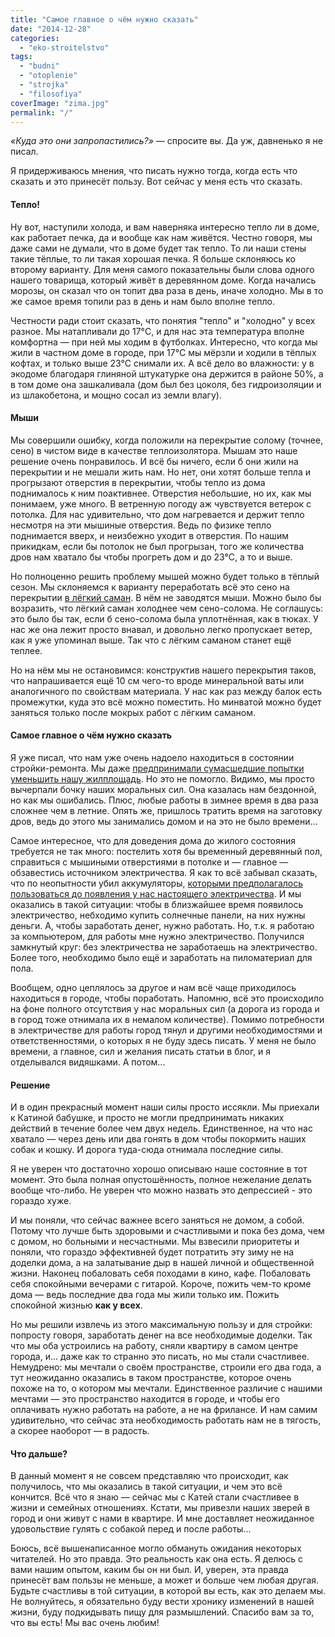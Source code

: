 ```yaml
---
title: "Самое главное о чём нужно сказать"
date: "2014-12-28"
categories: 
  - "eko-stroitelstvo"
tags: 
  - "budni"
  - "otoplenie"
  - "strojka"
  - "filosofiya"
coverImage: "zima.jpg"
permalink: "/"
---
```


_«Куда это они запропастились?»_ — спросите вы. Да уж, давненько я не писал.

Я придерживаюсь мнения, что писать нужно тогда, когда есть что сказать и это принесёт пользу. Вот сейчас у меня есть что сказать.

#### Тепло!

Ну вот, наступили холода, и вам наверняка интересно тепло ли в доме, как работает печка, да и вообще как нам живётся. Честно говоря, мы даже сами не думали, что в доме будет так тепло. То ли наши стены такие тёплые, то ли такая хорошая печка. Я больше склоняюсь ко второму варианту. Для меня самого показательны были слова одного нашего товарища, который живёт в деревянном доме. Когда начались морозы, он сказал что он топит два раза в день, иначе холодно. Мы в то же самое время топили раз в день и нам было вполне тепло.

Честности ради стоит сказать, что понятия "тепло" и "холодно" у всех разное. Мы натапливали до 17°C, и для нас эта температура вполне комфортна — при ней мы ходим в футболках. Интересно, что когда мы жили в частном доме в городе, при 17°C мы мёрзли и ходили в тёплых кофтах, и только выше 23°C снимали их. А всё дело во влажности: у в экодоме благодаря глиняной штукатурке она держится в районе 50%, а в том доме она зашкаливала (дом был без цоколя, без гидроизоляции и из шлакобетона, и мощно сосал из земли влагу).

#### Мыши

Мы совершили ошибку, когда положили на перекрытие солому (точнее, сено) в чистом виде в качестве теплоизолятора. Мышам это наше решение очень понравилось. И всё бы ничего, если б они жили на перекрытии и не мешали жить нам. Но нет, они хотят больше тепла и прогрызают отверстия в перекрытии, чтобы тепло из дома поднималось к ним поактивнее. Отверстия небольшие, но их, как мы понимаем, уже много. В ветренную погоду аж чувствуется ветерок с потолка. Для нас удивительно, что дом нагревается и держит тепло несмотря на эти мышиные отверстия. Ведь по физике тепло поднимается вверх, и неизбежно уходит в отверстия. По нашим прикидкам, если бы потолок не был прогрызан, того же количества дров нам хватало бы чтобы прогреть дом и до 23°C, а то и выше.

Но полноценно решить проблему мышей можно будет только в тёплый сезон. Мы склоняемся к варианту переработать всё это сено на перекрытии [в лёгкий саман](http://svobodaiznutri.ru/likbez-po-tehnologiam-ekostroitelstva/ "Ликбез по технологиям экостроительства"). В нём не заводятся мыши. Можно было бы возразить, что лёгкий саман холоднее чем сено-солома. Не соглашусь: это было бы так, если б сено-солома была уплотнённая, как в тюках. У нас же она лежит просто внавал, и довольно легко пропускает ветер, как я уже упоминал выше. Так что с лёгким саманом станет ещё теплее.

Но на нём мы не остановимся: конструктив нашего перекрытия таков, что напрашивается ещё 10 см чего-то вроде минеральной ваты или аналогичного по свойствам материала. У нас как раз между балок есть промежутки, куда это всё можно поместить. Но минватой можно будет заняться только после мокрых работ с лёгким саманом.

#### Самое главное о чём нужно сказать

Я уже писал, что нам уже очень надоело находиться в состоянии стройки-ремонта. Мы даже [предпринимали сумасшедшие попытки уменьшить нашу жилплощадь](http://svobodaiznutri.ru/o-prostranstve-doma-ili-nashe-malenkoe-sumashestvie/ "О пространстве дома или Наше маленькое сумасшествие"). Но это не помогло. Видимо, мы просто вычерпали бочку наших моральных сил. Она казалась нам бездонной, но как мы ошибались. Плюс, любые работы в зимнее время в два раза сложнее чем в летние. Опять же, пришлось тратить время на заготовку дров, ведь до этого мы занимались домом и на это не было времени...

Самое интересное, что для доведения дома до жилого состояния требуется не так много: постелить хотя бы временный деревянный пол, справиться с мышиными отверстиями в потолке и — главное — обзавестись источником электричества. Я как то всё забывал сказать, что по неопытности убил аккумуляторы, [которыми предполагалось пользоваться до появления у нас настоящего электричества](http://svobodaiznutri.ru/elektrifikaciya-ekodoma/ "Электрификация экодома"). И мы оказались в такой ситуации: чтобы в близжайшее время появилось электричество, небходимо купить солнечные панели, на них нужны деньги. А, чтобы заработать денег, нужно работать. Но, т.к. я работаю за компьютером, для работы мне нужно электричество. Получился замкнутый круг: без электричества не заработаешь на электричество. Более того, необходимо было ещё и заработать на пиломатериал для пола.

Вообщем, одно цеплялось за другое и нам всё чаще приходилось находиться в городе, чтобы поработать. Напомню, всё это происходило на фоне полного отсутствия у нас моральных сил (а дорога из города и в город тоже отнимала их в немалом количестве). Помимо потребности в электричестве для работы город тянул и другими необходимостями и ответственностями, о которых я не буду здесь писать. У меня не было времени, а главное, сил и желания писать статьи в блог, и я отделывался видяшками. А потом...

#### Решение

И в один прекрасный момент наши силы просто иссякли. Мы приехали к Катиной бабушке, и просто не могли предпринимать никаких действий в течение более чем двух недель. Единственное, на что нас хватало — через день или два гонять в дом чтобы покормить наших собак и кошку. И дорога туда-сюда отнимала последние силы.

Я не уверен что достаточно хорошо описываю наше состояние в тот момент. Это была полная опустошённость, полное нежелание делать вообще что-либо. Не уверен что можно назвать это депрессией - это гораздо хуже.

И мы поняли, что сейчас важнее всего заняться не домом, а собой. Потому что лучше быть здоровыми и счастливыми и пока без дома, чем с домом, но больными и несчастными. Мы взвесили приоритеты и поняли, что гораздо эффективней будет потратить эту зиму не на доделки дома, а на залатывание дыр в нашей личной и общественной жизни. Наконец побаловать себя походами в кино, кафе. Побаловать себя спокойными вечерами с гитарой. Короче, пожить чем-то кроме дома — ведь последние два года мы жили только им. Пожить спокойной жизнью **как у всех**.

Но мы решили извлечь из этого максимальную пользу и для стройки: попросту говоря, заработать денег на все необходимые доделки. Так что мы оба устроились на работу, сняли квартиру в самом центре города, и... даже как то странно это писать, но мы стали счастливее. Немудрено: мы мечтали о своём пространстве, строили его два года, а тут неожиданно оказались в таком пространстве, которое очень похоже на то, о котором мы мечтали. Единственное различие с нашими мечтами — это пространство находится в городе, и чтобы его оплачивать нужно работать на работе, а не на фрилансе. И нам самим удивительно, что сейчас эта необходимость работать нам не в тягость, а скорее наоборот — в радость.

#### Что дальше?

В данный момент я не совсем представляю что происходит, как получилось, что мы оказались в такой ситуации, и чем это всё кончится. Всё что я знаю — сейчас мы с Катей стали счастливее в жизни и семейных отношениях. Кстати, мы привезли наших зверей в город и они живут с нами в квартире. И мне доставляет неожиданное удовольствие гулять с собакой перед и после работы...

Боюсь, всё вышенаписанное могло обмануть ожидания некоторых читателей. Но это правда. Это реальность как она есть. Я делюсь с вами нашим опытом, каким бы он ни был. И, уверен, эта правда принесёт вам пользы не меньше, а может и больше чем любая другая. Будьте счастливы в той ситуации, в которой вы есть, как это делаем мы. Не волнуйтесь, я обязательно буду вести хронику изменений в нашей жизни, буду подкидывать пищу для размышлений. Спасибо вам за то, что вы есть! Мы вас очень любим!
